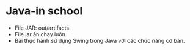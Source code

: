 # Java-in school

- File JAR: out/artifacts
- File jar ấn chạy luôn.
- Bài thực hành sử dụng Swing trong Java với các chức năng cơ bản.
